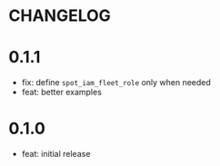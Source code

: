 # CHANGELOG

0.1.1
=====

* fix: define `spot_iam_fleet_role` only when needed
* feat: better examples

0.1.0
=====

* feat: initial release
